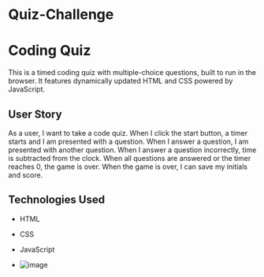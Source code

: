 # Quiz-Challenge

# Coding Quiz

This is a timed coding quiz with multiple-choice questions, built to run in the browser. It features dynamically updated HTML and CSS powered by JavaScript.

## User Story

As a user, I want to take a code quiz. When I click the start button, a timer starts and I am presented with a question. When I answer a question, I am presented with another question. When I answer a question incorrectly, time is subtracted from the clock. When all questions are answered or the timer reaches 0, the game is over. When the game is over, I can save my initials and score.

## Technologies Used

- HTML
- CSS
- JavaScript

- ![image](https://github.com/Felix-Annaman/Quiz-Challenge/assets/150185196/d08124da-b0c5-4be1-9f21-b486634baeee)

